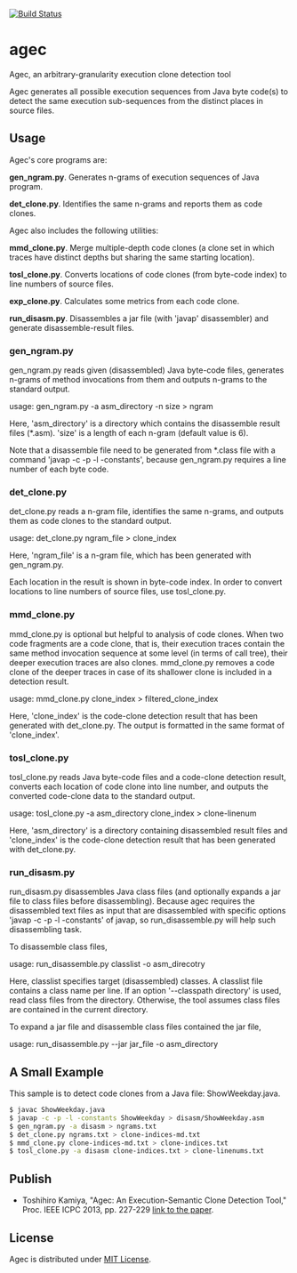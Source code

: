 [![Build Status](https://secure.travis-ci.org/tos-kamiya/agec.png?branch=master)](http://travis-ci.org/tos-kamiya/agec)

# agec

Agec, an arbitrary-granularity execution clone detection tool

Agec generates all possible execution sequences from Java byte code(s)
to detect the same execution sub-sequences from the distinct places in source files.

## Usage

Agec's core programs are:

**gen_ngram.py**. Generates n-grams of execution sequences of Java program.

**det_clone.py**. Identifies the same n-grams and reports them as code clones.

Agec also includes the following utilities:

**mmd_clone.py**. Merge multiple-depth code clones (a clone set in which traces have distinct depths but sharing the same starting location).

**tosl_clone.py**. Converts locations of code clones (from byte-code index) to line numbers of source files.

**exp_clone.py**. Calculates some metrics from each code clone.

**run_disasm.py**. Disassembles a jar file (with 'javap' disassembler) and generate disassemble-result files.

### gen_ngram.py

gen_ngram.py reads given (disassembled) Java byte-code files, 
generates n-grams of method invocations from them and outputs n-grams to the standard output.

usage: gen_ngram.py -a asm_directory -n size > ngram

Here, 'asm_directory' is a directory which contains the disassemble result files (*.asm).
'size' is a length of each n-gram (default value is 6).

Note that a disassemble file need to be generated from *.class file with a command
'javap -c -p -l -constants', because gen_ngram.py requires a line number of each byte code.

### det_clone.py

det_clone.py reads a n-gram file, identifies the same n-grams, 
and outputs them as code clones to the standard output.

usage: det_clone.py ngram_file > clone_index

Here, 'ngram_file' is a n-gram file, which has been generated with gen_ngram.py.

Each location in the result is shown in byte-code index.
In order to convert locations to line numbers of source files, use tosl_clone.py.

### mmd_clone.py

mmd_clone.py is optional but helpful to analysis of code clones.
When two code fragments are a code clone, that is, their execution traces 
contain the same method invocation sequence at some level (in terms of call tree),
their deeper execution traces are also clones.
mmd_clone.py removes a code clone of the deeper traces in case of
its shallower clone is included in a detection result.

usage: mmd_clone.py clone_index > filtered_clone_index

Here, 'clone_index' is the code-clone detection result that has been generated with
det_clone.py. 
The output is formatted in the same format of 'clone_index'.

### tosl_clone.py

tosl_clone.py reads Java byte-code files and a code-clone detection result, 
converts each location of code clone into line number, 
and outputs the converted code-clone data to the standard output.

usage: tosl_clone.py -a asm_directory clone_index > clone-linenum

Here, 'asm_directory' is a directory containing disassembled result files and
'clone_index' is the code-clone detection result that has been generated with
det_clone.py.

### run_disasm.py

run_disasm.py disassembles Java class files 
(and optionally expands a jar file to class files before disassembling).
Because agec requires the disassembled text files as input 
that are disassembled with specific options 'javap -c -p -l -constants' of javap,
so run_disassemble.py will help such disassembling task.

To disassemble class files,

usage: run_disassemble.py classlist -o asm_direcotry

Here, classlist specifies target (disassembled) classes.
A classlist file contains a class name per line.
If an option '--classpath directory' is used, read class files from the
directory. Otherwise, the tool assumes class files are contained
in the current directory.

To expand a jar file and disassemble class files contained the jar file,

usage: run_disassemble.py --jar jar_file -o asm_directory

## A Small Example

This sample is to detect code clones from a Java file: ShowWeekday.java.

```bash
$ javac ShowWeekday.java
$ javap -c -p -l -constants ShowWeekday > disasm/ShowWeekday.asm
$ gen_ngram.py -a disasm > ngrams.txt
$ det_clone.py ngrams.txt > clone-indices-md.txt
$ mmd_clone.py clone-indices-md.txt > clone-indices.txt
$ tosl_clone.py -a disasm clone-indices.txt > clone-linenums.txt
```

## Publish

* Toshihiro Kamiya, "Agec: An Execution-Semantic Clone Detection Tool," Proc. IEEE ICPC 2013, pp. 227-229 [link to the paper](http://toshihirokamiya.com/docs/p227-kamiya.pdf).

## License

Agec is distributed under [MIT License](http://opensource.org/licenses/mit-license.php).
